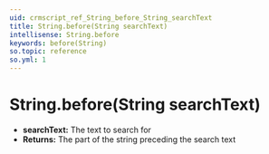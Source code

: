 ```yaml
---
uid: crmscript_ref_String_before_String_searchText
title: String.before(String searchText)
intellisense: String.before
keywords: before(String)
so.topic: reference
so.yml: 1
---
```


# String.before(String searchText)

* **searchText:** The text to search for
* **Returns:** The part of the string preceding the search text
